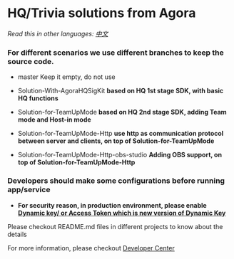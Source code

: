 
# HQ/Trivia solutions from Agora

*Read this in other languages: [中文](README.zh.md)*


### For different scenarios we use different branches to keep the source code.

- master Keep it empty, do not use

- Solution-With-AgoraHQSigKit **based on HQ 1st stage SDK, with basic HQ functions**

- Solution-for-TeamUpMode **based on HQ 2nd stage SDK, adding Team mode and Host-in mode**

- Solution-for-TeamUpMode-Http **use http as communication protocol between server and clients, on top of Solution-for-TeamUpMode**

- Solution-for-TeamUpMode-Http-obs-studio **Adding OBS support, on top of Solution-for-TeamUpMode-Http**

### Developers should make some configurations before running app/service

- **For security reason, in production environment, please enable [Dynamic key/ or Access Token which is new version of Dynamic Key](https://document.agora.io/cn/1.14/instruction/key.html)**

Please checkout README.md files in different projects to know about the details

For more information, please checkout
[Developer Center](https://docs.agora.io/en/2.1.3/product/Interactive%20Broadcast/Solutions/contest?platform=All%20Platforms)
